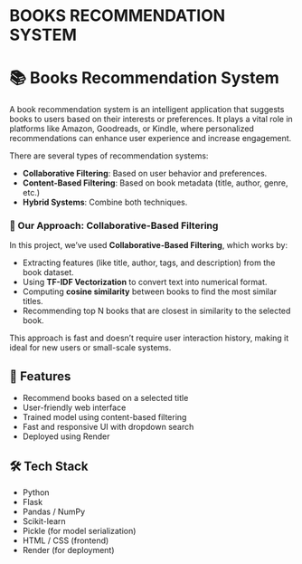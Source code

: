 # BOOKS RECOMMENDATION SYSTEM 



# 📚 Books Recommendation System

A book recommendation system is an intelligent application that suggests books to users based on their interests or preferences. It plays a vital role in platforms like Amazon, Goodreads, or Kindle, where personalized recommendations can enhance user experience and increase engagement.

There are several types of recommendation systems:
- **Collaborative Filtering**: Based on user behavior and preferences.
- **Content-Based Filtering**: Based on book metadata (title, author, genre, etc.)
- **Hybrid Systems**: Combine both techniques.

### 🧬 Our Approach: Collaborative-Based Filtering

In this project, we’ve used **Collaborative-Based Filtering**, which works by:
- Extracting features (like title, author, tags, and description) from the book dataset.
- Using **TF-IDF Vectorization** to convert text into numerical format.
- Computing **cosine similarity** between books to find the most similar titles.
- Recommending top N books that are closest in similarity to the selected book.

This approach is fast and doesn’t require user interaction history, making it ideal for new users or small-scale systems.


## 🚀 Features

- Recommend books based on a selected title
- User-friendly web interface
- Trained model using content-based filtering
- Fast and responsive UI with dropdown search
- Deployed using Render

## 🛠️ Tech Stack

- Python
- Flask
- Pandas / NumPy
- Scikit-learn
- Pickle (for model serialization)
- HTML / CSS (frontend)
- Render (for deployment)
